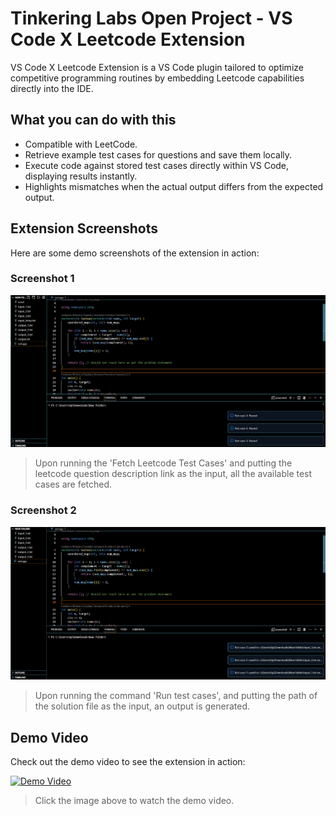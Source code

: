 # Tinkering Labs Open Project - VS Code X Leetcode Extension  
VS Code X Leetcode Extension is a VS Code plugin tailored to optimize competitive programming routines by embedding Leetcode capabilities directly into the IDE.  

## What you can do with this  
- Compatible with LeetCode.  
- Retrieve example test cases for questions and save them locally.  
- Execute code against stored test cases directly within VS Code, displaying results instantly.  
- Highlights mismatches when the actual output differs from the expected output.  

## Extension Screenshots  
Here are some demo screenshots of the extension in action:  

### Screenshot 1  
![Screenshot 1](Screenshot1.png)  
> Upon running the 'Fetch Leetcode Test Cases' and putting the leetcode question description link as the input, all the available test cases are fetched.

### Screenshot 2  
![Screenshot 2](Screenshot2.png)  
> Upon running the command 'Run test cases', and putting the path of the solution file as the input, an output is generated.

## Demo Video  
Check out the demo video to see the extension in action:  

[![Demo Video](path/to/video-thumbnail.png)](path/to/demo-video.mp4)  

> Click the image above to watch the demo video.  

